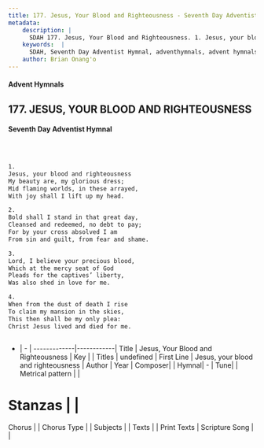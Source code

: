 ```yaml
---
title: 177. Jesus, Your Blood and Righteousness - Seventh Day Adventist Hymnal
metadata:
    description: |
      SDAH 177. Jesus, Your Blood and Righteousness. 1. Jesus, your blood and righteousness My beauty are, my glorious dress; Mid flaming worlds, in these arrayed, With joy shall I lift up my head.
    keywords:  |
      SDAH, Seventh Day Adventist Hymnal, adventhymnals, advent hymnals, Jesus, Your Blood and Righteousness, Jesus, your blood and righteousness 
    author: Brian Onang'o
---
```


#### Advent Hymnals
## 177. JESUS, YOUR BLOOD AND RIGHTEOUSNESS
#### Seventh Day Adventist Hymnal

```txt



1.
Jesus, your blood and righteousness
My beauty are, my glorious dress;
Mid flaming worlds, in these arrayed,
With joy shall I lift up my head.

2.
Bold shall I stand in that great day,
Cleansed and redeemed, no debt to pay;
For by your cross absolved I am
From sin and guilt, from fear and shame.

3.
Lord, I believe your precious blood,
Which at the mercy seat of God
Pleads for the captives’ liberty,
Was also shed in love for me.

4.
When from the dust of death I rise
To claim my mansion in the skies,
This then shall be my only plea:
Christ Jesus lived and died for me.



```

- |   -  |
-------------|------------|
Title | Jesus, Your Blood and Righteousness |
Key |  |
Titles | undefined |
First Line | Jesus, your blood and righteousness |
Author | 
Year | 
Composer|  |
Hymnal|  - |
Tune|  |
Metrical pattern | |
# Stanzas |  |
Chorus |  |
Chorus Type |  |
Subjects |  |
Texts |  |
Print Texts | 
Scripture Song |  |
  
